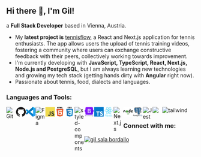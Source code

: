 ## Hi there 👋, I'm Gil!
a **Full Stack Developer** based in Vienna, Austria.

- My **latest project is** [tennisflow](https://github.com/Gilsabo/tennisflow), a React and Next.js application for tennis enthusiasts. The app allows users the upload of tennis training videos, fostering a community where users can exchange constructive feedback with their peers, collectively working towards improvement.
- I'm currently developing with **JavaScript, TypeScript, React, Next.js, Node.js and PostgreSQL**, but I am always learning new technologies and growing my tech stack (getting hands dirty with **Angular** right now).
- Passionate about tennis, food, dialects and languages.

### Languages and Tools:
<img align="left" alt="Git" width="26px" src="https://www.vectorlogo.zone/logos/git-scm/git-scm-icon.svg" />
<img align="left" alt="GitHub" width="26px" src="https://raw.githubusercontent.com/github/explore/78df643247d429f6cc873026c0622819ad797942/topics/github/github.png" />
<img align="left" alt="Visual Studio Code" width="26px" src="https://raw.githubusercontent.com/github/explore/80688e429a7d4ef2fca1e82350fe8e3517d3494d/topics/visual-studio-code/visual-studio-code.png" />
<img align="left" alt="Figma" width="26px" src="https://www.vectorlogo.zone/logos/figma/figma-icon.svg" />
<img align="left" alt="JavaScript" width="26px" src="https://raw.githubusercontent.com/devicons/devicon/master/icons/javascript/javascript-original.svg" />
<img align="left" alt="HTML5" width="26px" src="https://raw.githubusercontent.com/devicons/devicon/master/icons/html5/html5-original-wordmark.svg" />
<img align="left" alt="CSS3" width="26px" src="https://raw.githubusercontent.com/devicons/devicon/master/icons/css3/css3-original-wordmark.svg" />
<img src="https://www.vectorlogo.zone/logos/tailwindcss/tailwindcss-icon.svg" alt="tailwind" width="40" height="40"/>
<img align="left" alt="styled-components" width="26px" src="https://raw.githubusercontent.com/styled-components/brand/master/styled-components.png" />
<img align="left" alt="CSS3" width="26px" src="https://raw.githubusercontent.com/devicons/devicon/master/icons/bootstrap/bootstrap-original-wordmark.svg" />
<img align="left" alt="TypeScript" width="26px" src="https://raw.githubusercontent.com/devicons/devicon/master/icons/typescript/typescript-original.svg" />
<img align="left" alt="React" width="26px" src="https://raw.githubusercontent.com/devicons/devicon/master/icons/react/react-original-wordmark.svg" />
<img align="left" alt="Next.js" width="26px" src="https://cdn.worldvectorlogo.com/logos/nextjs-2.svg" />
<img align="left" alt="Node.js" width="26px" src="https://raw.githubusercontent.com/devicons/devicon/master/icons/nodejs/nodejs-original-wordmark.svg" />
<img align="left" alt="PostgreSQL" width="26px" src="https://raw.githubusercontent.com/devicons/devicon/master/icons/postgresql/postgresql-original-wordmark.svg" />
<img align="left" alt="Jest" width="26px" src="https://www.vectorlogo.zone/logos/jestjsio/jestjsio-icon.svg" />
<img align="left" alte="playwright" width="26px" src="https://playwright.dev/img/playwright-logo.svg" />
<br/>

### Connect with me:
  <a href="https://linkedin.com/in/gil-sala-bordallo" target="blank">
    <img align="center" src="https://cdn.jsdelivr.net/npm/simple-icons@3.0.1/icons/linkedin.svg" alt="gil sala bordallo" height="28px" width="28px"/>
  </a>
  



  




    
